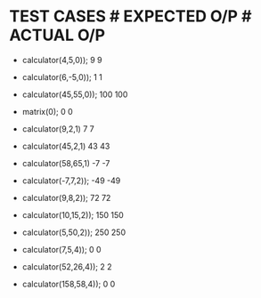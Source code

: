 # TEST CASES                               # EXPECTED O/P                                                                             # ACTUAL O/P

* calculator(4,5,0));                           9                                                                                        9

* calculator(6,-5,0));                          1                                                                                        1

* calculator(45,55,0));                        100                                                                                      100

* matrix(0);                                    0                                                                                        0

* calculator(9,2,1)                             7                                                                                        7

* calculator(45,2,1)                            43                                                                                      43

* calculator(58,65,1)                          -7                                                                                       -7
    
* calculator(-7,7,2));                         -49                                                                                      -49
   
* calculator(9,8,2));                           72                                                                                       72
    
* calculator(10,15,2));                         150                                                                                      150 
    
* calculator(5,50,2));                          250                                                                                      250
    
* calculator(7,5,4));                            0                                                                                        0
   
* calculator(52,26,4));                          2                                                                                        2
  
* calculator(158,58,4));                         0                                                                                        0
